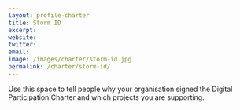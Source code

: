 ```yaml
---
layout: profile-charter
title: Storm ID
excerpt: 
website: 
twitter: 
email: 
image: /images/charter/storm-id.jpg
permalink: /charter/storm-id/
---
```


Use this space to tell people why your organisation signed the Digital Participation Charter and which projects you are supporting.